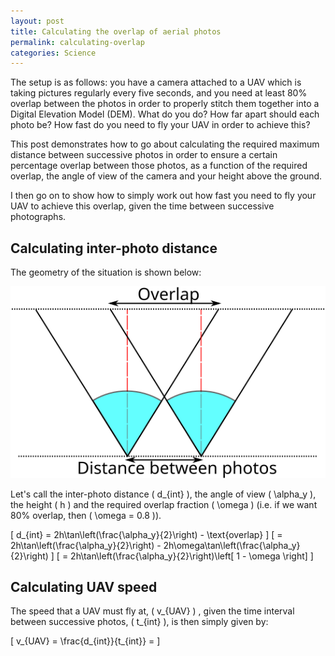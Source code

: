```yaml
---
layout: post
title: Calculating the overlap of aerial photos
permalink: calculating-overlap
categories: Science
---
```


The setup is as follows: you have a camera attached to a UAV which is taking pictures regularly every five seconds, and you need at least 80% overlap between the photos in order to properly stitch them together into a Digital Elevation Model (DEM). What do you do? How far apart should each photo be? How fast do you need to fly your UAV in order to achieve this?

This post demonstrates how to go about calculating the required maximum distance between successive photos in order to ensure a certain percentage overlap between those photos, as a function of the required overlap, the angle of view of the camera and your height above the ground.

I then go on to show how to simply work out how fast you need to fly your UAV to achieve this overlap, given the time between successive photographs.

<!--more-->

## Calculating inter-photo distance

The geometry of the situation is shown below:

![geometry of overlap](/public/media/calculating-overlap/overlap.svg)

Let's call the inter-photo distance \( d_{int} \), the angle of view \( \alpha_y \), the height \( h \) and the required overlap fraction \( \omega \) (i.e. if we want 80% overlap, then \( \omega = 0.8 \)).

\[ d_{int} = 2h\tan\left(\frac{\alpha_y}{2}\right) - \text{overlap} \]
\[ = 2h\tan\left(\frac{\alpha_y}{2}\right) - 2h\omega\tan\left(\frac{\alpha_y}{2}\right) \]
\[ = 2h\tan\left(\frac{\alpha_y}{2}\right)\left[ 1 - \omega \right] \]

## Calculating UAV speed

The speed that a UAV must fly at, \( v_{UAV} \) , given the time interval between successive photos, \( t_{int} \), is then simply given by:

\[ v_{UAV} = \frac{d_{int}}{t_{int}} = \]
